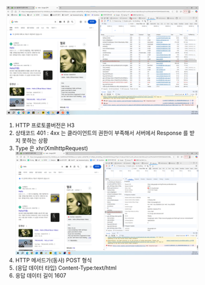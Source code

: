 ![alt text](image-1.png)
1. HTTP 프로토콜버전은  H3 
2. 상태코드 401 : 4xx 는 클라이언트의 권한이 부족해서 서버에서 Response 를 받지 못하는 상황
3. Type 은 xhr(XmlhttpRequest)
![alt text](image.png)
1. HTTP 메서드가(동사) POST 형식
2. (응답 데이터 타입) Content-Type:text/html
3. 응답 데이터 길이 1607
